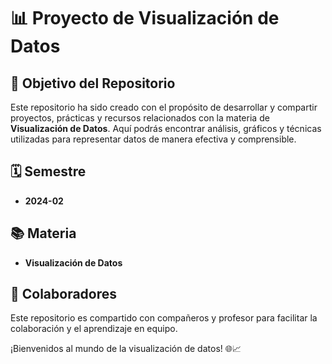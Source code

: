 # 📊 Proyecto de Visualización de Datos

## 🎯 Objetivo del Repositorio

Este repositorio ha sido creado con el propósito de desarrollar y compartir proyectos, prácticas y recursos relacionados con la materia de **Visualización de Datos**. Aquí podrás encontrar análisis, gráficos y técnicas utilizadas para representar datos de manera efectiva y comprensible.

## 🗓 Semestre

- **2024-02**

## 📚 Materia

- **Visualización de Datos**


## 👥 Colaboradores

Este repositorio es compartido con compañeros y profesor para facilitar la colaboración y el aprendizaje en equipo.


¡Bienvenidos al mundo de la visualización de datos! 🌐📈
